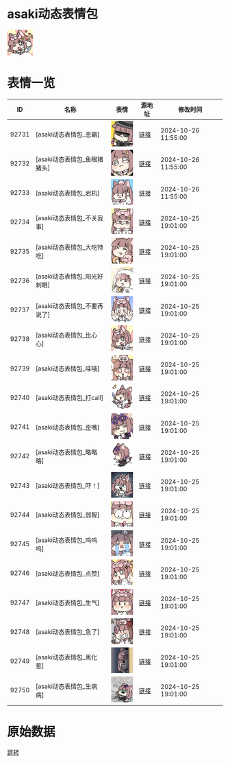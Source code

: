 # asaki动态表情包

<img src="./cover.png" height="60" alt="cover" />

# 表情一览

|ID|名称|表情|源地址|修改时间|
|----|----|----|----|----|
|92731|[asaki动态表情包_恶霸]|<img src="./pic/092731_%5Basaki动态表情包_恶霸%5D.gif" height="60" alt="恶霸"/>|[链接](https://i0.hdslb.com/bfs/garb/22ed6f58362e8d1e6f3b8194b487094ec3359f62.gif)|2024-10-26 11:55:00|
|92732|[asaki动态表情包_鱼眼猪猪头]|<img src="./pic/092732_%5Basaki动态表情包_鱼眼猪猪头%5D.gif" height="60" alt="鱼眼猪猪头"/>|[链接](https://i0.hdslb.com/bfs/garb/312e239b7afe0c3e118658d9eaf285a5bd4832f0.gif)|2024-10-26 11:55:00|
|92733|[asaki动态表情包_宕机]|<img src="./pic/092733_%5Basaki动态表情包_宕机%5D.gif" height="60" alt="宕机"/>|[链接](https://i0.hdslb.com/bfs/garb/440ca595d98f74150f15cec220583e05119e9fd9.gif)|2024-10-26 11:55:00|
|92734|[asaki动态表情包_不关我事]|<img src="./pic/092734_%5Basaki动态表情包_不关我事%5D.gif" height="60" alt="不关我事"/>|[链接](https://i0.hdslb.com/bfs/garb/1aa47bddbc06cd29754ff91bc3d084faf6b18ba0.gif)|2024-10-25 19:01:00|
|92735|[asaki动态表情包_大吃特吃]|<img src="./pic/092735_%5Basaki动态表情包_大吃特吃%5D.gif" height="60" alt="大吃特吃"/>|[链接](https://i0.hdslb.com/bfs/garb/8e1b2ad9eaf2df38372a340aa418c81b47972d1c.gif)|2024-10-25 19:01:00|
|92736|[asaki动态表情包_阳光好刺眼]|<img src="./pic/092736_%5Basaki动态表情包_阳光好刺眼%5D.gif" height="60" alt="阳光好刺眼"/>|[链接](https://i0.hdslb.com/bfs/garb/7884c32ae5c01a4eafd4ffd8bc335182d689cde5.gif)|2024-10-25 19:01:00|
|92737|[asaki动态表情包_不要再说了]|<img src="./pic/092737_%5Basaki动态表情包_不要再说了%5D.gif" height="60" alt="不要再说了"/>|[链接](https://i0.hdslb.com/bfs/garb/98d36e52ac2ca11e12a4a4b23c1da697267e76ab.gif)|2024-10-25 19:01:00|
|92738|[asaki动态表情包_比心心]|<img src="./pic/092738_%5Basaki动态表情包_比心心%5D.gif" height="60" alt="比心心"/>|[链接](https://i0.hdslb.com/bfs/garb/83b63f9c2914a9b7d58bc731f69301b6f8284f03.gif)|2024-10-25 19:01:00|
|92739|[asaki动态表情包_哇哦]|<img src="./pic/092739_%5Basaki动态表情包_哇哦%5D.gif" height="60" alt="哇哦"/>|[链接](https://i0.hdslb.com/bfs/garb/ab2f4ec671ffd5874452f368055ae9564b2f49e9.gif)|2024-10-25 19:01:00|
|92740|[asaki动态表情包_打call]|<img src="./pic/092740_%5Basaki动态表情包_打call%5D.gif" height="60" alt="打call"/>|[链接](https://i0.hdslb.com/bfs/garb/8c6d43811b48114a136c5e32eea456e0cd397440.gif)|2024-10-25 19:01:00|
|92741|[asaki动态表情包_歪嘴]|<img src="./pic/092741_%5Basaki动态表情包_歪嘴%5D.gif" height="60" alt="歪嘴"/>|[链接](https://i0.hdslb.com/bfs/garb/baa66c962c8c27bdc5c56f9749bfd8bc93d272b1.gif)|2024-10-25 19:01:00|
|92742|[asaki动态表情包_略略略]|<img src="./pic/092742_%5Basaki动态表情包_略略略%5D.gif" height="60" alt="略略略"/>|[链接](https://i0.hdslb.com/bfs/garb/cde05dc7f62e6b45f16b1ca6bb4f62381c2c64fa.gif)|2024-10-25 19:01:00|
|92743|[asaki动态表情包_吓！]|<img src="./pic/092743_%5Basaki动态表情包_吓！%5D.gif" height="60" alt="吓！"/>|[链接](https://i0.hdslb.com/bfs/garb/7a2d49a4530c744d86c01c54926fa9a1bd30ecc9.gif)|2024-10-25 19:01:00|
|92744|[asaki动态表情包_弱智]|<img src="./pic/092744_%5Basaki动态表情包_弱智%5D.gif" height="60" alt="弱智"/>|[链接](https://i0.hdslb.com/bfs/garb/b4f827223a0227d5d39f627adfaf8639f6a892c1.gif)|2024-10-25 19:01:00|
|92745|[asaki动态表情包_呜呜呜]|<img src="./pic/092745_%5Basaki动态表情包_呜呜呜%5D.gif" height="60" alt="呜呜呜"/>|[链接](https://i0.hdslb.com/bfs/garb/7bd42fe8ebc5e289b74ac076746ea68a29387557.gif)|2024-10-25 19:01:00|
|92746|[asaki动态表情包_点赞]|<img src="./pic/092746_%5Basaki动态表情包_点赞%5D.gif" height="60" alt="点赞"/>|[链接](https://i0.hdslb.com/bfs/garb/52f568d1f841c6a4bb7eb77f63602f3e15858be0.gif)|2024-10-25 19:01:00|
|92747|[asaki动态表情包_生气]|<img src="./pic/092747_%5Basaki动态表情包_生气%5D.gif" height="60" alt="生气"/>|[链接](https://i0.hdslb.com/bfs/garb/f4e441f321b9be9609f6677e3c9cbbba8f10707c.gif)|2024-10-25 19:01:00|
|92748|[asaki动态表情包_急了]|<img src="./pic/092748_%5Basaki动态表情包_急了%5D.gif" height="60" alt="急了"/>|[链接](https://i0.hdslb.com/bfs/garb/dd5addfb3de3fa0b32d0b7d104e690fcfded3428.gif)|2024-10-25 19:01:00|
|92749|[asaki动态表情包_黑化惹]|<img src="./pic/092749_%5Basaki动态表情包_黑化惹%5D.gif" height="60" alt="黑化惹"/>|[链接](https://i0.hdslb.com/bfs/garb/cd6197b734c5203551b8f7dd0e4d2782a2ad2e62.gif)|2024-10-25 19:01:00|
|92750|[asaki动态表情包_生病病]|<img src="./pic/092750_%5Basaki动态表情包_生病病%5D.gif" height="60" alt="生病病"/>|[链接](https://i0.hdslb.com/bfs/garb/951474944372222bb9905f8bb812ebec96debdea.gif)|2024-10-25 19:01:00|

# 原始数据

[跳转](./raw.json)

